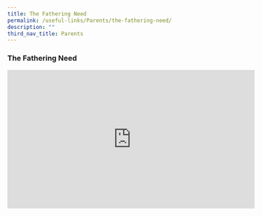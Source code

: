 ```yaml
---
title: The Fathering Need
permalink: /useful-links/Parents/the-fathering-need/
description: ""
third_nav_title: Parents
---
```

### The Fathering Need

<iframe src="https://www.facebook.com/plugins/video.php?height=314&href=https%3A%2F%2Fwww.facebook.com%2FFatheringMatter%2Fvideos%2F696308494513048%2F&show_text=false&width=560&t=0" width="560" height="314" style="border:none;overflow:hidden" scrolling="no" frameborder="0" allowfullscreen="true" allow="autoplay; clipboard-write; encrypted-media; picture-in-picture; web-share" allowFullScreen="true"></iframe>